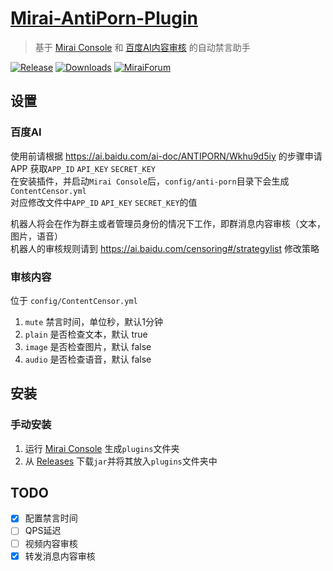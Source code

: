 # [Mirai-AntiPorn-Plugin](https://github.com/gnuf0rce/Mirai-AntiPorn-Plugin)

> 基于 [Mirai Console](https://github.com/mamoe/mirai-console) 和 [百度AI内容审核](https://ai.baidu.com/ai-doc/ANTIPORN/) 的自动禁言助手

[![Release](https://img.shields.io/github/v/release/gnuf0rce/Mirai-AntiPorn-Plugin)](https://github.com/gnuf0rce/Mirai-AntiPorn-Plugin/releases)
[![Downloads](https://img.shields.io/github/downloads/gnuf0rce/Mirai-AntiPorn-Plugin/total)](https://shields.io/category/downloads)
[![MiraiForum](https://img.shields.io/badge/post-on%20MiraiForum-yellow)](https://mirai.mamoe.net/topic/293)

## 设置

### 百度AI

使用前请根据 <https://ai.baidu.com/ai-doc/ANTIPORN/Wkhu9d5iy> 的步骤申请APP 获取`APP_ID` `API_KEY` `SECRET_KEY`  
在安装插件，并启动`Mirai Console`后，`config/anti-porn`目录下会生成`ContentCensor.yml`  
对应修改文件中`APP_ID` `API_KEY` `SECRET_KEY`的值

机器人将会在作为群主或者管理员身份的情况下工作，即群消息内容审核（文本，图片，语音）  
机器人的审核规则请到 <https://ai.baidu.com/censoring#/strategylist> 修改策略

### 审核内容

位于 `config/ContentCensor.yml`

1. `mute` 禁言时间，单位秒，默认1分钟
2. `plain` 是否检查文本，默认 true
3. `image` 是否检查图片，默认 false
4. `audio` 是否检查语音，默认 false

## 安装

### 手动安装

1. 运行 [Mirai Console](https://github.com/mamoe/mirai-console) 生成`plugins`文件夹
1. 从 [Releases](https://github.com/cssxsh/Mirai-AntiPorn-Plugin/releases) 下载`jar`并将其放入`plugins`文件夹中

## TODO

- [x] 配置禁言时间
- [ ] QPS延迟
- [ ] 视频内容审核
- [x] 转发消息内容审核
